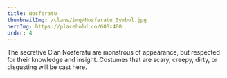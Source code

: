 ```yaml
---
title: Nosferatu
thumbnailImg: /clans/img/Nosferatu_Symbol.jpg
heroImg: https://placehold.co/600x400
order: 4
---
```


The secretive Clan Nosferatu are monstrous of appearance, but respected for their knowledge and insight. Costumes that are scary, creepy, dirty, or disgusting will be cast here.
